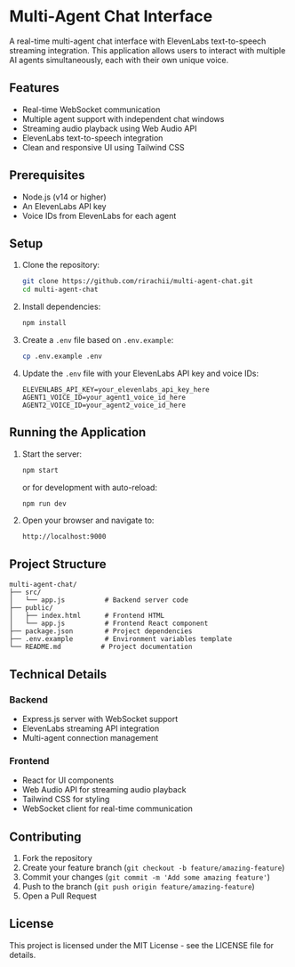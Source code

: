 # Multi-Agent Chat Interface

A real-time multi-agent chat interface with ElevenLabs text-to-speech streaming integration. This application allows users to interact with multiple AI agents simultaneously, each with their own unique voice.

## Features

- Real-time WebSocket communication
- Multiple agent support with independent chat windows
- Streaming audio playback using Web Audio API
- ElevenLabs text-to-speech integration
- Clean and responsive UI using Tailwind CSS

## Prerequisites

- Node.js (v14 or higher)
- An ElevenLabs API key
- Voice IDs from ElevenLabs for each agent

## Setup

1. Clone the repository:
   ```bash
   git clone https://github.com/rirachii/multi-agent-chat.git
   cd multi-agent-chat
   ```

2. Install dependencies:
   ```bash
   npm install
   ```

3. Create a `.env` file based on `.env.example`:
   ```bash
   cp .env.example .env
   ```

4. Update the `.env` file with your ElevenLabs API key and voice IDs:
   ```
   ELEVENLABS_API_KEY=your_elevenlabs_api_key_here
   AGENT1_VOICE_ID=your_agent1_voice_id_here
   AGENT2_VOICE_ID=your_agent2_voice_id_here
   ```

## Running the Application

1. Start the server:
   ```bash
   npm start
   ```
   or for development with auto-reload:
   ```bash
   npm run dev
   ```

2. Open your browser and navigate to:
   ```
   http://localhost:9000
   ```

## Project Structure

```
multi-agent-chat/
├── src/
│   └── app.js          # Backend server code
├── public/
│   ├── index.html      # Frontend HTML
│   └── app.js          # Frontend React component
├── package.json        # Project dependencies
├── .env.example        # Environment variables template
└── README.md          # Project documentation
```

## Technical Details

### Backend
- Express.js server with WebSocket support
- ElevenLabs streaming API integration
- Multi-agent connection management

### Frontend
- React for UI components
- Web Audio API for streaming audio playback
- Tailwind CSS for styling
- WebSocket client for real-time communication

## Contributing

1. Fork the repository
2. Create your feature branch (`git checkout -b feature/amazing-feature`)
3. Commit your changes (`git commit -m 'Add some amazing feature'`)
4. Push to the branch (`git push origin feature/amazing-feature`)
5. Open a Pull Request

## License

This project is licensed under the MIT License - see the LICENSE file for details.